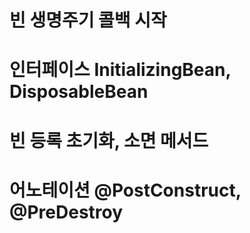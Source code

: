 # 빈 생명주기 콜백 시작
# 인터페이스 InitializingBean, DisposableBean
# 빈 등록 초기화, 소면 메서드
# 어노테이션 @PostConstruct, @PreDestroy
